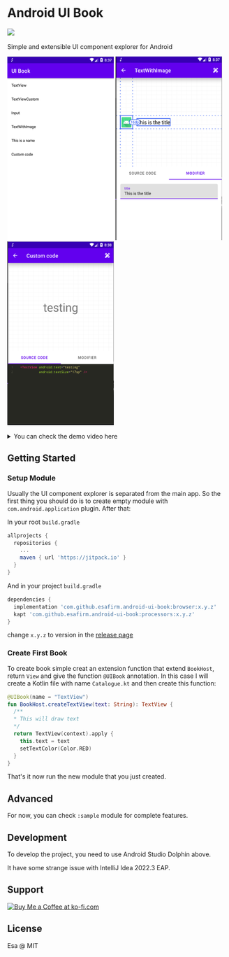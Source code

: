 # Android UI Book

[![](https://jitpack.io/v/esafirm/android-ui-book.svg)](https://jitpack.io/#esafirm/android-ui-book)

Simple and extensible UI component explorer for Android

<p float="middle">
	<img src="https://raw.githubusercontent.com/esafirm/android-ui-book/main/.github/art/ss1.png" height="420" width="244"/>
	<img src="https://raw.githubusercontent.com/esafirm/android-ui-book/main/.github/art/ss2.png" height="420" width="244"/>
	<img src="https://raw.githubusercontent.com/esafirm/android-ui-book/main/.github/art/ss3.png" height="420" width="244"/>
</p>

<details>
	<summary>You can check the demo video here</summary>
	<a href="https://www.youtube.com/watch?v=aB2cBjLuYHA">
		<img src="https://img.youtube.com/vi/aB2cBjLuYHA/0.jpg" />
	</a>
</details>

## Getting Started


### Setup Module

Usually the UI component explorer is separated from the main app. So the first thing you should do is to create empty module
with `com.android.application` plugin. After that:

In your root `build.gradle`

```groovy
allprojects {
  repositories {
    ...
    maven { url 'https://jitpack.io' }
  }
}
```

And in your project `build.gradle`

```groovy
dependencies {
  implementation 'com.github.esafirm.android-ui-book:browser:x.y.z'
  kapt 'com.github.esafirm.android-ui-book:processors:x.y.z'	
}
```

change `x.y.z` to version in the [release page](https://github.com/esafirm/android-ui-book/releases)

### Create First Book

To create book simple creat an extension function that extend `BookHost`, return `View` and give the function `@UIBook` annotation.
In this case I will create a Kotlin file with name `Catalogue.kt` and then create this function:

```kotlin
@UIBook(name = "TextView")
fun BookHost.createTextView(text: String): TextView {
  /**
  * This will draw text
  */
  return TextView(context).apply {
    this.text = text
    setTextColor(Color.RED)
  }
}
```

That's it now run the new module that you just created.

## Advanced

For now, you can check `:sample` module for complete features.

## Development

To develop the project, you need to use Android Studio Dolphin above.

It have some strange issue with IntelliJ Idea 2022.3 EAP.

## Support

<a href='https://ko-fi.com/M4M41RRE0' target='_blank'><img height='36' style='border:0px;height:36px;' src='https://cdn.ko-fi.com/cdn/kofi4.png?v=2' border='0' alt='Buy Me a Coffee at ko-fi.com' /></a>

## License

Esa @ MIT
